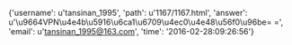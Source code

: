 {'username': u'tansinan_1995', 'path': u'1167/1167.html', 'answer': u'\u9664VPN\u4e4b\u5916\u6ca1\u6709\u4ec0\u4e48\u56f0\u96be= =', 'email': u'tansinan_1995@163.com', 'time': '2016-02-28:09:26:56'}